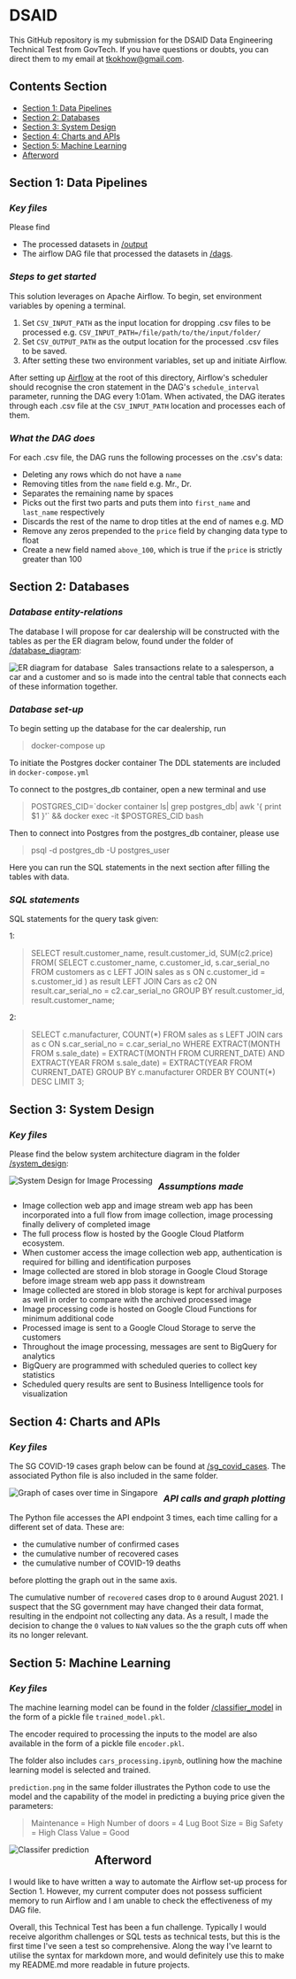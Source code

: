 # DSAID

This GitHub repository is my submission for the DSAID Data Engineering Technical Test from GovTech. If you have questions or doubts, you can direct them to my email at tkokhow@gmail.com.

## Contents Section
* [Section 1: Data Pipelines](https://github.com/leontkh/DSAID#section-1-data-pipelines)
* [Section 2: Databases](https://github.com/leontkh/DSAID#section-2-databases)
* [Section 3: System Design](https://github.com/leontkh/DSAID#section-3-system-design)
* [Section 4: Charts and APIs](https://github.com/leontkh/DSAID#section-4-charts-and-apis)
* [Section 5: Machine Learning](https://github.com/leontkh/DSAID#section-5-machine-learning)
* [Afterword](https://github.com/leontkh/DSAID#afterword)

## Section 1: Data Pipelines
### _Key files_

Please find
* The processed datasets in [/output](https://github.com/leontkh/DSAID/tree/master/output) 
* The airflow DAG file that processed the datasets in [/dags](https://github.com/leontkh/DSAID/tree/master/dags).

### _Steps to get started_

This solution leverages on Apache Airflow. To begin, set environment variables by opening a terminal. 
1. Set `CSV_INPUT_PATH` as the input location for dropping .csv files to be processed
e.g. `CSV_INPUT_PATH=/file/path/to/the/input/folder/`
2. Set `CSV_OUTPUT_PATH` as the output location for the processed .csv files to be saved.
3. After setting these two environment variables, set up and initiate Airflow.

After setting up [Airflow](https://airflow.apache.org/docs/apache-airflow/stable/start/docker.html) at the root of this directory, Airflow's scheduler should recognise the cron statement in the DAG's `schedule_interval` parameter, running the DAG every 1:01am. When activated, the DAG iterates through each .csv file at the `CSV_INPUT_PATH` location and processes each of them. 

### _What the DAG does_

For each .csv file, the DAG runs the following processes on the .csv's data:

* Deleting any rows which do not have a `name`
* Removing titles from the `name` field e.g. Mr., Dr.
* Separates the remaining name by spaces
* Picks out the first two parts and puts them into `first_name` and `last_name` respectively
* Discards the rest of the name to drop titles at the end of names e.g. MD
* Remove any zeros prepended to the `price` field by changing data type to float
* Create a new field named `above_100`, which is true if the `price` is strictly greater than 100

## Section 2: Databases
### _Database entity-relations_

The database I will propose for car dealership will be constructed with the tables as per the ER diagram below, found under the folder of [/database_diagram](https://github.com/leontkh/DSAID/tree/master/database_diagram):

<img src="database_diagram/ER_diagram.png"
     alt="ER diagram for database"
     style="float: left; margin-right: 10px;" />

Sales transactions relate to a salesperson, a car and a customer and so is made into the central table that connects each of these information together. 

### _Database set-up_

To begin setting up the database for the car dealership, run 
>docker-compose up

To initiate the Postgres docker container
The DDL statements are included in `docker-compose.yml`

To connect to the postgres_db container, open a new terminal and use
>POSTGRES_CID=\`docker container ls| grep postgres_db| awk '{ print $1 }'\` && docker exec -it $POSTGRES_CID bash

Then to connect into Postgres from the postgres_db container, please use
>psql -d postgres_db -U postgres_user

Here you can run the SQL statements in the next section after filling the tables with data.

### _SQL statements_

SQL statements for the query task given:

1:
>SELECT 
     result.customer_name, result.customer_id, SUM(c2.price)
FROM(
     SELECT 
          c.customer_name, c.customer_id,  s.car_serial_no 
     FROM 
          customers as c 
     LEFT JOIN 
          sales as s 
     ON 
          c.customer_id = s.customer_id
     ) as result 
LEFT JOIN 
     Cars as c2 
ON 
     result.car_serial_no = c2.car_serial_no
GROUP BY 
     result.customer_id, result.customer_name;

2:
>SELECT 
     c.manufacturer, COUNT(\*) 
FROM 
     sales as s 
LEFT JOIN 
     cars as c 
ON 
     s.car_serial_no = c.car_serial_no 
WHERE 
     EXTRACT(MONTH FROM s.sale_date) = EXTRACT(MONTH FROM CURRENT_DATE) AND EXTRACT(YEAR FROM s.sale_date) = EXTRACT(YEAR FROM CURRENT_DATE) 
GROUP BY 
     c.manufacturer 
ORDER BY 
     COUNT(\*) 
DESC LIMIT 3;

## Section 3: System Design
### _Key files_

Please find the below system architecture diagram in the folder [/system_design](https://github.com/leontkh/DSAID/tree/master/system_design):

<img src="system_design/system_design.png"
     alt="System Design for Image Processing"
     style="float: left; margin-right: 10px;" />

### _Assumptions made_

* Image collection web app and image stream web app has been incorporated into a full flow from image collection, image processing finally delivery of completed image
* The full process flow is hosted by the Google Cloud Platform ecosystem. 
* When customer access the image collection web app, authentication is required for billing and identification purposes
* Image collected are stored in blob storage in Google Cloud Storage before image stream web app pass it downstream
* Image collected are stored in blob storage is kept for archival purposes as well in order to compare with the archived processed image
* Image processing code is hosted on Google Cloud Functions for minimum additional code
* Processed image is sent to a Google Cloud Storage to serve the customers
* Throughout the image processing, messages are sent to BigQuery for analytics
* BigQuery are programmed with scheduled queries to collect key statistics
* Scheduled query results are sent to Business Intelligence tools for visualization

## Section 4: Charts and APIs
### _Key files_

The SG COVID-19 cases graph below can be found at [/sg_covid_cases](https://github.com/leontkh/DSAID/tree/master/sg_covid_cases). The associated Python file is also included in the same folder.

<img src="sg_covid_cases/sg_covid_cases.png"
     alt="Graph of cases over time in Singapore"
     style="float: left; margin-right: 10px;" />

### _API calls and graph plotting_

The Python file accesses the API endpoint 3 times, each time calling for a different set of data. These are: 

* the cumulative number of confirmed cases
* the cumulative number of recovered cases
* the cumulative number of COVID-19 deaths

before plotting the graph out in the same axis.

The cumulative number of `recovered` cases drop to `0` around August 2021. I suspect that the SG government may have changed their data format, resulting in the endpoint not collecting any data. As a result, I made the decision to change the `0` values to `NaN` values so the the graph cuts off when its no longer relevant.

## Section 5: Machine Learning
### _Key files_

The machine learning model can be found in the folder [/classifier_model](https://github.com/leontkh/DSAID/tree/master/classifier_model) in the form of a pickle file `trained_model.pkl`.

The encoder required to processing the inputs to the model are also available in the form of a pickle file `encoder.pkl`.

The folder also includes `cars_processing.ipynb`, outlining how the machine learning model is selected and trained.

`prediction.png` in the same folder illustrates the Python code to use the model and the capability of the model in predicting a buying price given the parameters:
>Maintenance = High Number of doors = 4 Lug Boot Size = Big Safety = High Class Value = Good

<img src="classifier_model/prediction.png"
     alt="Classifer prediction"
     style="float: left; margin-right: 10px;" />

## Afterword

I would like to have written a way to automate the Airflow set-up process for Section 1. However, my current computer does not possess sufficient memory to run Airflow and I am unable to check the effectiveness of my DAG file.

Overall, this Technical Test has been a fun challenge. Typically I would receive algorithm challenges or SQL tests as technical tests, but this is the first time I've seen a test so comprehensive. Along the way I've learnt to utilise the syntax for markdown more, and would definitely use this to make my README.md more readable in future projects.